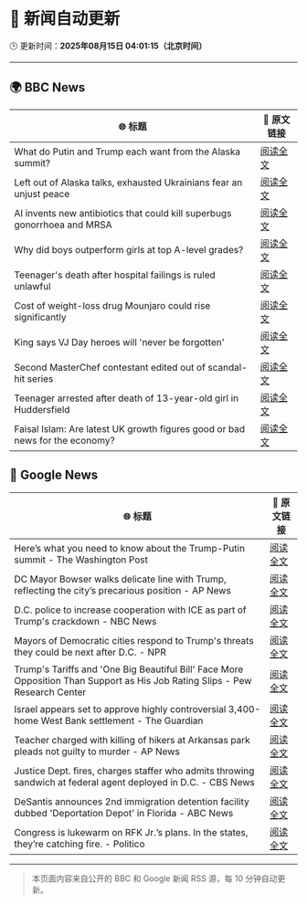 # 🧠 新闻自动更新

🕒 更新时间：**2025年08月15日 04:01:15（北京时间）**

---

## 🌍 BBC News

| 🌐 标题 | 🔗 原文链接 |
|--------|-------------|
| What do Putin and Trump each want from the Alaska summit? | [阅读全文](https://www.bbc.com/news/articles/c776ddjer8no?at_medium=RSS&at_campaign=rss) |
| Left out of Alaska talks, exhausted Ukrainians fear an unjust peace | [阅读全文](https://www.bbc.com/news/articles/cly7kl7e469o?at_medium=RSS&at_campaign=rss) |
| AI invents new antibiotics that could kill superbugs gonorrhoea and MRSA | [阅读全文](https://www.bbc.com/news/articles/cgr94xxye2lo?at_medium=RSS&at_campaign=rss) |
| Why did boys outperform girls at top A-level grades? | [阅读全文](https://www.bbc.com/news/articles/c62707l4lwvo?at_medium=RSS&at_campaign=rss) |
| Teenager's death after hospital failings is ruled unlawful | [阅读全文](https://www.bbc.com/news/articles/c17np9vly51o?at_medium=RSS&at_campaign=rss) |
| Cost of weight-loss drug Mounjaro could rise significantly | [阅读全文](https://www.bbc.com/news/articles/c5ylppp2vj9o?at_medium=RSS&at_campaign=rss) |
| King says VJ Day heroes will 'never be forgotten' | [阅读全文](https://www.bbc.com/news/articles/cz93j78ed87o?at_medium=RSS&at_campaign=rss) |
| Second MasterChef contestant edited out of scandal-hit series | [阅读全文](https://www.bbc.com/news/articles/c62n985gp3go?at_medium=RSS&at_campaign=rss) |
| Teenager arrested after death of 13-year-old girl in Huddersfield | [阅读全文](https://www.bbc.com/news/articles/cj9w7y1rz4jo?at_medium=RSS&at_campaign=rss) |
| Faisal Islam: Are latest UK growth figures good or bad news for the economy? | [阅读全文](https://www.bbc.com/news/articles/c5yp48jprg8o?at_medium=RSS&at_campaign=rss) |

## 📰 Google News

| 🌐 标题 | 🔗 原文链接 |
|--------|-------------|
| Here’s what you need to know about the Trump-Putin summit - The Washington Post | [阅读全文](https://news.google.com/rss/articles/CBMigAFBVV95cUxNbWg1U1JmWk00eHJaOHRRcG9kWk0xOHUzMU9fUFg1ME1mUzFJME90VEc4VEtXR2s4bmFpLXJKak5mV0N5b0Z6YV9lWHVzdl9ROXZrYUNlQXJPbzJqN0JpV0NlWmJjei1mTWZ5NjUtUWhhMTFsN0NhWGdnX1lGaW10Wg?oc=5) |
| DC Mayor Bowser walks delicate line with Trump, reflecting the city’s precarious position - AP News | [阅读全文](https://news.google.com/rss/articles/CBMipwFBVV95cUxNVVBSMlNOVlpjSEsyTVE0LVVaWEczaGlNc2wwV0JQdXpBWkdjV3lOSnA5NnNvbWZUaUQ3ZXJLVjFqZjNUNXQtS2VQcjc3Z2JrY1lNbmY1d3lWS3FaZFdQVmpXTzZ2R1MzTUJxZElOclU3UUhGU2h0Y3pjSVp5RDVrT3BYWFBlNW1kYUhScDhHdEdFbkVWVy0yUVhPcm5EZnVFTXdVQjhLNA?oc=5) |
| D.C. police to increase cooperation with ICE as part of Trump's crackdown - NBC News | [阅读全文](https://news.google.com/rss/articles/CBMitAFBVV95cUxNakxrOVJTX2JMaHlsNjFNVW9VZFVGdU1NTkQxQXh3RU92ZTE1WU03b2lyU1lvcWNWSG1IY0JhLWJKWGJsMDBjUC14N1BiQzBodzNlNWQyWER2XzBTNkFPbFZpU0tyNjNFYWpqQTFBQWR0UlRSc19EZUx2aFRSRFFKY0c0NVNrNGJ0dTlJTWRDOU9FME5UN2NKVXpwZWU2MDJ0XzB0ZWQxVkRydlMwbFpPWEV4U0XSAVZBVV95cUxOeC04bFlYSmlYeXVzU08tcUdGb1BmVnc1TDJJd1JVUlFaOFZ6ZHRPbjZ3aTZBZ2U3STFaNDlrMnY5QnRyUV9zMGpyWW90djM2OE1mbU5HZw?oc=5) |
| Mayors of Democratic cities respond to Trump's threats they could be next after D.C. - NPR | [阅读全文](https://news.google.com/rss/articles/CBMinwFBVV95cUxPZTZGT1ZKUmVtRS10LTRhOHMyUWk3NFRqZ3M2VkRSN1gzOUxXR05FVHhqT3ZjWElHM3QzQlZUSVFiV19Xb1hvNFNwRmxKQjhGa2FnLUo0N0QxdkFLZGNhcDNMUGpYR2tDSlpBOWF4UW1YSkhEUUc2a2FiRzQ4SnBkc3VYYUd4SzU0WmxmeXNNX2tqVDBVSXlzelZKNmttQlU?oc=5) |
| Trump's Tariffs and 'One Big Beautiful Bill' Face More Opposition Than Support as His Job Rating Slips - Pew Research Center | [阅读全文](https://news.google.com/rss/articles/CBMi4gFBVV95cUxNVDFzaktCT3JhVnVmYUpXQmRMb2ZLTWpwSjJKOXJzaDFkczhtZWl5THB1NFU4V3JKNFpEVlh1QkMtOFRaaWY0dmZlZ2hkU2ZRZVZCb1hNalpPU3pQZkZiVmZDME12VGFBLXBrRnVlRmF6OWJURW1yaVpxYVpSekIwVFZlT1FGRHVqZDZaRWxhZUYyTFVjU2s3ZVlIODZ3V1I4VzdSWUpRak5sWGpjNnNWQm85VkhEdTVianF6QkJ5d0h3a3dqWmV4a1h6RnpYZWhfVHdFTGV1S1B6Z19fbXhIR2VB?oc=5) |
| Israel appears set to approve highly controversial 3,400-home West Bank settlement - The Guardian | [阅读全文](https://news.google.com/rss/articles/CBMixgFBVV95cUxOUGFJS2pYaUNuUkJHQms2azBQX2dYWV9hVjFjbURPSGdIZnlWMlRuOHhBY1g3bmU3MU9NbHd0NWRwREZCb2Q5QjVwLUlPZVR2R3NYMUNmSXF0VldIMzVuVmZlLUpuVmxINU1sWEU5TjlUMGU1bVBTZ0lsaHlmZ1N1M0Y4Z3hXa2kwTVNKZzQxSm5kZEhheUxUVFZ4RTNIM0xfSlhRUUktLWppNnNubjcwUzdqOWtDakVjVVdXNFM2aUFwYkNnZEE?oc=5) |
| Teacher charged with killing of hikers at Arkansas park pleads not guilty to murder - AP News | [阅读全文](https://news.google.com/rss/articles/CBMiowFBVV95cUxOcU14OUJKQ0RBQUhyWVJXNEp3cDZMeWhlblRmcnkyZDA5NDNIMjRnc1JWSmZldHRQbEE2cGZqMzRqQXg4ZzgzNU5NQVQxQkgxRUNSdnlic1M0cHNwRnU4RVFTQVNoY0JOdDIwMmMxUFhTeUgzUEc3SGxPSlhKQmdVMmRXWVJ0NWdZOWp6UzRuZXN5NjJqOEpNRE8yNUJ4akZ1Xzdz?oc=5) |
| Justice Dept. fires, charges staffer who admits throwing sandwich at federal agent deployed in D.C. - CBS News | [阅读全文](https://news.google.com/rss/articles/CBMiogFBVV95cUxPSG01ZjFtaktxb1l0ZFp6bEJ0a1JBaVJzdGxjMXdHXzJkdHE1dlFJYmlEbEhCc0w4VnFETXBwUDJyZHAxc0hHdEl3T0o0Slh5NTNUdXBXYWZqUlp5bzlGcTJpY2R0eURmblRueXJhSkM0Rnp5cEFaanZJM0VKeUlEQXhnZnBFNGxyNFpqZHdfbWI5MVdvb0dNeHhMS3dsMk9OaXfSAacBQVVfeXFMTTNqS1R2dGxHck5HWlRFSENzb25LMjJjYUhuWFBvU1FFa1l0MzNrdTBzZ3prendqSllDRS0wMHhZYVpPaXFBalR4LVVJalhmN3dzaEFEODVrU24xZ3RoZG9ON2hLMUJSVExYMnhZZml4Q1lhMllxeXAxSHdoYmRLTFVXT1ZtRTRjYVluS1BWSVEteDEzel9ZZ2s2cVZfb3lsRnZudUIwWFU?oc=5) |
| DeSantis announces 2nd immigration detention facility dubbed 'Deportation Depot' in Florida - ABC News | [阅读全文](https://news.google.com/rss/articles/CBMiuAFBVV95cUxOdWpFM1NPeEctRGxnUmNlS2ZManQzWkRiRkpYY2dzQ3RvSEhBelN1YlNCTnBBczF4akdpdXpxaGtLams1ZjFaRWVCWU5KRVFWdFRWTDAzbmJpTzRSdTNOX2JKeDFpdzJZSUMzN21DM01iMm5tRW9UaFVGeHpVN0FRWThTZnBkbHBZSDN1dzV0Um1HNktkUHI1VkdPRnp1Sl9XRG1jVTU1WC1mNzJOYWJqaWhScmRLLUF00gG-AUFVX3lxTE9BdTl4UHd6UUlpOTNmWU1xbXY4ZG54Wk03Z0NqWVUteDNnb1dhcGNHZHNwVEU5Vk5KLWt1c2ZGYk42dUNYVlR2Ui1KdXN5T2dIRXRudlZ2OVBhV21xVTdJeF9meFMxYVd5WFZtNXdzNzNqVTlLYThab3REWVJ6VEhHLU10bndYRUhORUhnVy13b09pdDVRVTREbG03WURyQ1JpLTVhMXBaN2FUVjRqc3J6MTd1bGYzT29mV2lDc1E?oc=5) |
| Congress is lukewarm on RFK Jr.’s plans. In the states, they’re catching fire. - Politico | [阅读全文](https://news.google.com/rss/articles/CBMie0FVX3lxTE9zQnVUd0FCR2dXZGFiNzhqOHp5ZGFIY2t0VUdvQXg5VTRGaHNWZC00QjJXanhWZ1lSdXpaZDMwa2dVbmFqRVNacjNQdjV6MFhLb1ZmOU5hb19kNTFBSU9NcnZIOGdYNkQ2djhHU3NhcV9kaEhVb01aQlNBaw?oc=5) |

---
> 本页面内容来自公开的 BBC 和 Google 新闻 RSS 源，每 10 分钟自动更新。